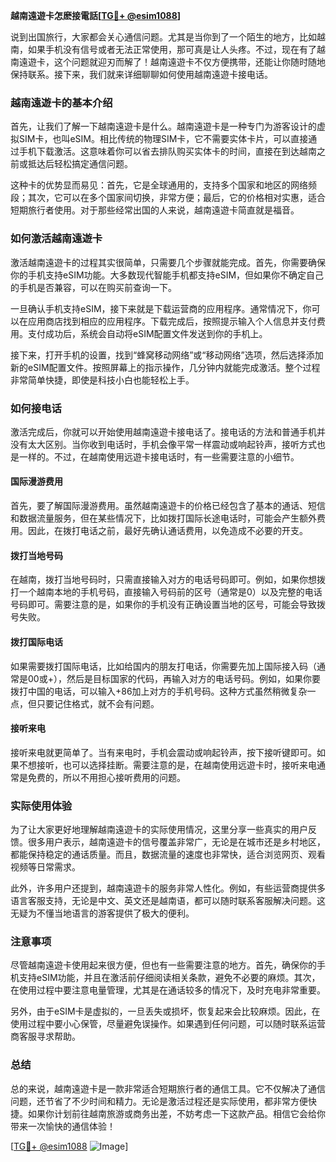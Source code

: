 **越南遠遊卡怎麽接電話[[TG💪+ @esim1088](https://t.me/s/esim1088)]**

说到出国旅行，大家都会关心通信问题。尤其是当你到了一个陌生的地方，比如越南，如果手机没有信号或者无法正常使用，那可真是让人头疼。不过，现在有了越南遠遊卡，这个问题就迎刃而解了！越南遠遊卡不仅方便携带，还能让你随时随地保持联系。接下来，我们就来详细聊聊如何使用越南遠遊卡接电话。

### 越南遠遊卡的基本介绍

首先，让我们了解一下越南遠遊卡是什么。越南遠遊卡是一种专门为游客设计的虚拟SIM卡，也叫eSIM。相比传统的物理SIM卡，它不需要实体卡片，可以直接通过手机下载激活。这意味着你可以省去排队购买实体卡的时间，直接在到达越南之前或抵达后轻松搞定通信问题。

这种卡的优势显而易见：首先，它是全球通用的，支持多个国家和地区的网络频段；其次，它可以在多个国家间切换，非常方便；最后，它的价格相对实惠，适合短期旅行者使用。对于那些经常出国的人来说，越南遠遊卡简直就是福音。

### 如何激活越南遠遊卡

激活越南遠遊卡的过程其实很简单，只需要几个步骤就能完成。首先，你需要确保你的手机支持eSIM功能。大多数现代智能手机都支持eSIM，但如果你不确定自己的手机是否兼容，可以在购买前查询一下。

一旦确认手机支持eSIM，接下来就是下载运营商的应用程序。通常情况下，你可以在应用商店找到相应的应用程序。下载完成后，按照提示输入个人信息并支付费用。支付成功后，系统会自动将eSIM配置文件发送到你的手机上。

接下来，打开手机的设置，找到“蜂窝移动网络”或“移动网络”选项，然后选择添加新的eSIM配置文件。按照屏幕上的指示操作，几分钟内就能完成激活。整个过程非常简单快捷，即使是科技小白也能轻松上手。

### 如何接电话

激活完成后，你就可以开始使用越南遠遊卡接电话了。接电话的方法和普通手机并没有太大区别。当你收到电话时，手机会像平常一样震动或响起铃声，接听方式也是一样的。不过，在越南使用远遊卡接电话时，有一些需要注意的小细节。

#### 国际漫游费用

首先，要了解国际漫游费用。虽然越南遠遊卡的价格已经包含了基本的通话、短信和数据流量服务，但在某些情况下，比如拨打国际长途电话时，可能会产生额外费用。因此，在拨打电话之前，最好先确认通话费用，以免造成不必要的开支。

#### 拨打当地号码

在越南，拨打当地号码时，只需直接输入对方的电话号码即可。例如，如果你想拨打一个越南本地的手机号码，直接输入号码前的区号（通常是0）以及完整的电话号码即可。需要注意的是，如果你的手机没有正确设置当地的区号，可能会导致拨号失败。

#### 拨打国际电话

如果需要拨打国际电话，比如给国内的朋友打电话，你需要先加上国际接入码（通常是00或+），然后是目标国家的代码，再输入对方的电话号码。例如，如果你要拨打中国的电话，可以输入+86加上对方的手机号码。这种方式虽然稍微复杂一点，但只要记住格式，就不会有问题。

#### 接听来电

接听来电就更简单了。当有来电时，手机会震动或响起铃声，按下接听键即可。如果不想接听，也可以选择挂断。需要注意的是，在越南使用远遊卡时，接听来电通常是免费的，所以不用担心接听费用的问题。

### 实际使用体验

为了让大家更好地理解越南遠遊卡的实际使用情况，这里分享一些真实的用户反馈。很多用户表示，越南遠遊卡的信号覆盖非常广，无论是在城市还是乡村地区，都能保持稳定的通话质量。而且，数据流量的速度也非常快，适合浏览网页、观看视频等日常需求。

此外，许多用户还提到，越南遠遊卡的服务非常人性化。例如，有些运营商提供多语言客服支持，无论是中文、英文还是越南语，都可以随时联系客服解决问题。这无疑为不懂当地语言的游客提供了极大的便利。

### 注意事项

尽管越南遠遊卡使用起来很方便，但也有一些需要注意的地方。首先，确保你的手机支持eSIM功能，并且在激活前仔细阅读相关条款，避免不必要的麻烦。其次，在使用过程中要注意电量管理，尤其是在通话较多的情况下，及时充电非常重要。

另外，由于eSIM卡是虚拟的，一旦丢失或损坏，恢复起来会比较麻烦。因此，在使用过程中要小心保管，尽量避免误操作。如果遇到任何问题，可以随时联系运营商客服寻求帮助。

### 总结

总的来说，越南遠遊卡是一款非常适合短期旅行者的通信工具。它不仅解决了通信问题，还节省了不少时间和精力。无论是激活过程还是实际使用，都非常方便快捷。如果你计划前往越南旅游或商务出差，不妨考虑一下这款产品。相信它会给你带来一次愉快的通信体验！

[[TG💪+ @esim1088](https://t.me/s/esim1088) ![Image](https://i.postimg.cc/4NQfJmqS/Snipaste-2025-05-13-00-14-12.png)]